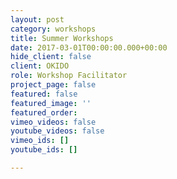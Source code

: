 ```yaml
---
layout: post
category: workshops
title: Summer Workshops
date: 2017-03-01T00:00:00.000+00:00
hide_client: false
client: OKIDO
role: Workshop Facilitator
project_page: false
featured: false
featured_image: ''
featured_order: 
vimeo_videos: false
youtube_videos: false
vimeo_ids: []
youtube_ids: []

---
```

